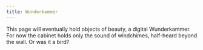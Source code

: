```yaml
---
title: Wunderkammer
---
```

This page will eventually hold objects of beauty, a digital Wunderkammer.
For now the cabinet holds only the sound of windchimes, half-heard beyond the wall.
Or was it a bird?
